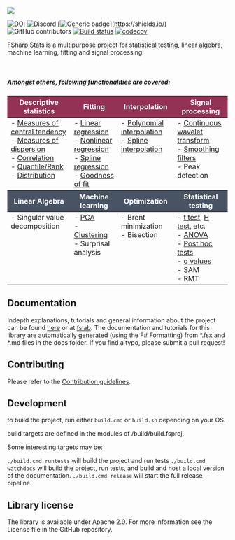 ![](docs/img/logo_title.svg)

[![DOI](https://zenodo.org/badge/DOI/10.5281/zenodo.6337056.svg)](https://doi.org/10.5281/zenodo.6337056)
[![Discord](https://img.shields.io/discord/836161044501889064?color=purple&label=Join%20our%20Discord%21&logo=discord&logoColor=white)](https://discord.gg/y95XRJg23e)
[![Generic badge](https://img.shields.io/badge/Made%20with-FSharp-rgb(1,143,204).svg)](https://shields.io/)
![GitHub contributors](https://img.shields.io/github/contributors/CSBiology/FSharp.Stats)
[![Build status](https://ci.appveyor.com/api/projects/status/gjsjlqmrljtty780/branch/developer?svg=true)](https://ci.appveyor.com/project/kMutagene/fsharp-stats/branch/developer)
[![codecov](https://codecov.io/gh/fslaborg/FSharp.Stats/branch/developer/graph/badge.svg?token=LRBZPV6MH8)](https://codecov.io/gh/fslaborg/FSharp.Stats)

FSharp.Stats is a multipurpose project for statistical testing, linear algebra, machine learning, fitting and signal processing.

<br>

##### Amongst others, following functionalities are covered:

<table id="content">
    <thead>
        <tr>
            <th style="background-color:#943256;color: white">Descriptive statistics</th>
            <th style="background-color:#943256;color: white">Fitting</th>
            <th style="background-color:#943256;color: white">Interpolation</th>
            <th style="background-color:#943256;color: white">Signal processing</th>
        </tr>
    </thead>
    <tbody>
        <tr>
            <td align="left" valign="top">
                - <a href="https://fslab.org/FSharp.Stats/BasicStats.html">Measures of central tendency</a><br>
                - <a href="https://fslab.org/FSharp.Stats/BasicStats.html">Measures of dispersion</a><br>
                - <a href="https://fslab.org/FSharp.Stats/Correlation.html">Correlation</a><br>
                - <a href="https://fslab.org/FSharp.Stats/Quantiles.html">Quantile/Rank</a><br>
                - <a href="https://fslab.org/FSharp.Stats/Distributions.html">Distribution</a><br>
            </td>
            <td align="left" valign="top">
                - <a href="https://fslab.org/FSharp.Stats/Fitting.html#Linear-Regression">Linear regression</a><br>
                - <a href="https://fslab.org/FSharp.Stats/Fitting.html#Nonlinear-Regression">Nonlinear regression</a><br>
                - <a href="https://fslab.org/FSharp.Stats/Fitting.html#Smoothing-spline">Spline regression</a><br>
                - <a href="https://fslab.org/FSharp.Stats/GoodnessOfFit.html">Goodness of fit</a><br>
            </td>
            <td align="left" valign="top">
                - <a href="https://fslab.org/FSharp.Stats/Interpolation.html#Polynomial-Interpolation">Polynomial interpolation</a><br>
                - <a href="https://fslab.org/FSharp.Stats/Interpolation.html#Cubic-interpolating-Spline">Spline interpolation</a><br>
            </td>
            <td align="left" valign="top">
                - <a href="https://fslab.org/FSharp.Stats/Signal.html#Continuous-Wavelet">Continuous wavelet transform</a><br>
                - <a href="https://fslab.org/FSharp.Stats/Signal.html">Smoothing filters</a><br>
                - Peak detection
            </td>
        </tr>
    </tbody>
    <thead>
        <tr>
            <th style="background-color:#485364;color: white">Linear Algebra</th>
            <th style="background-color:#485364;color: white">Machine learning</th>
            <th style="background-color:#485364;color: white">Optimization</th>
            <th style="background-color:#485364;color: white">Statistical testing</th>
        </tr>
    </thead>
    <tbody>
        <tr>
            <td align="left" valign="top">
                - Singular value decomposition
            </td>
            <td align="left" valign="top">
                - <a href="https://fslab.org/FSharp.Stats/ML.html">PCA</a><br>
                - <a href="https://fslab.org/FSharp.Stats/Clustering.html">Clustering</a><br>
                - Surprisal analysis
            </td>
            <td align="left" valign="top">
                - Brent minimization<br>
                - Bisection
            </td>
            <td align="left" valign="top">
                - <a href="https://fslab.org/FSharp.Stats/Testing.html#T-Test">t test</a>, <a href="https://fslab.org/FSharp.Stats/Testing.html#H-Test">H test</a>, etc.<br> 
                - <a href="https://fslab.org/FSharp.Stats/Testing.html#Anova">ANOVA</a><br>
                - <a href="https://fslab.org/FSharp.Stats/Testing.html#PostHoc">Post hoc tests</a><br>
                - <a href="https://fslab.org/FSharp.Stats/Testing.html#Q-Value">q values</a><br>
                - SAM<br>
                - RMT
            </td>
        </tr>
    </tbody>
</table>


## Documentation

Indepth explanations, tutorials and general information about the project can be found [here](https://fslab.org/FSharp.Stats) or at [fslab](https://fslab.org/).
The documentation and tutorials for this library are automatically generated (using the F# Formatting) from *.fsx and *.md files in the docs folder. If you find a typo, please submit a pull request!


## Contributing

Please refer to the [Contribution guidelines](.github/CONTRIBUTING.md).

## Development

to build the project, run either `build.cmd` or `build.sh` depending on your OS.

build targets are defined in the modules of /build/build.fsproj. 

Some interesting targets may be:

`./build.cmd runtests` will build the project and run tests
`./build.cmd watchdocs` will build the project, run tests, and build and host a local version of the documentation.
`./build.cmd release` will start the full release pipeline.


## Library license

The library is available under Apache 2.0. For more information see the License file in the GitHub repository.
